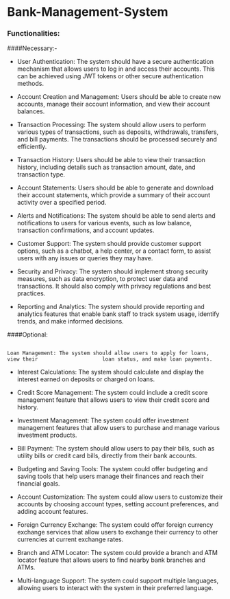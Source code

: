 # Bank-Management-System

### Functionalities:

####Necessary:-

* User Authentication: The system should have a secure authentication mechanism that allows users to log in and access their accounts. This can be achieved using JWT tokens or other secure authentication methods.

* Account Creation and Management: Users should be able to create new accounts, manage their account information, and view their account balances.

* Transaction Processing: The system should allow users to perform various types of transactions, such as deposits, withdrawals, transfers, and bill payments. The transactions should be processed securely and efficiently.

* Transaction History: Users should be able to view their transaction history, including details such as transaction amount, date, and transaction type.

* Account Statements: Users should be able to generate and download their account statements, which provide a summary of their account activity over a specified period.

* Alerts and Notifications: The system should be able to send alerts and notifications to users for various events, such as low balance, transaction confirmations, and account updates.

* Customer Support: The system should provide customer support options, such as a chatbot, a help center, or a contact form, to assist users with any issues or queries they may have.

* Security and Privacy: The system should implement strong security measures, such as data encryption, to protect user data and transactions. It should also comply with privacy regulations and best practices.

* Reporting and Analytics: The system should provide reporting and analytics features that enable bank staff to track system usage, identify trends, and make informed decisions.






####Optional:

                                                                                                                                                         Loan Management: The system should allow users to apply for loans, view their                     loan status, and make loan payments.

* Interest Calculations: The system should calculate and display the interest earned on deposits or charged on loans.

* Credit Score Management: The system could include a credit score management feature that allows users to view their credit score and history.

* Investment Management: The system could offer investment management features that allow users to purchase and manage various investment products.

* Bill Payment: The system should allow users to pay their bills, such as utility bills or credit card bills, directly from their bank accounts.

* Budgeting and Saving Tools: The system could offer budgeting and saving tools that help users manage their finances and reach their financial goals.

* Account Customization: The system could allow users to customize their accounts by choosing account types, setting account preferences, and adding account features.

* Foreign Currency Exchange: The system could offer foreign currency exchange services that allow users to exchange their currency to other currencies at current exchange rates.

* Branch and ATM Locator: The system could provide a branch and ATM locator feature that allows users to find nearby bank branches and ATMs.

* Multi-language Support: The system could support multiple languages, allowing users to interact with the system in their preferred language.
